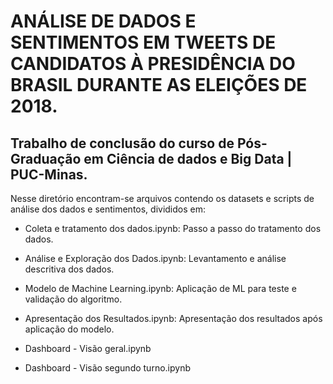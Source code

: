 # ANÁLISE DE DADOS E SENTIMENTOS EM TWEETS DE CANDIDATOS À PRESIDÊNCIA DO BRASIL DURANTE AS ELEIÇÕES DE 2018.

## Trabalho de conclusão do curso de Pós-Graduação em Ciência de dados e Big Data | PUC-Minas.

Nesse diretório encontram-se arquivos contendo os datasets e scripts de análise dos dados e sentimentos, divididos em:

- Coleta e tratamento dos dados.ipynb: Passo a passo do tratamento dos dados.

- Análise e Exploração dos Dados.ipynb: Levantamento e análise descritiva dos dados.

- Modelo de Machine Learning.ipynb: Aplicação de ML para teste e validação do algoritmo.

- Apresentação dos Resultados.ipynb: Apresentação dos resultados após aplicação do modelo.

- Dashboard - Visão geral.ipynb

- Dashboard - Visão segundo turno.ipynb
